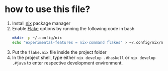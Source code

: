 # how to use this file?

1. Install [nix](https://nixos.org/download.html) package manager
1. Enable [Flake](https://nixos.wiki/wiki/Flakes) options by running the following code in bash
     ```bash
    mkdir -p ~/.config/nix
    echo "experimental-features = nix-command flakes" > ~/.config/nix/nix.conf
     ```
1. Put the `flake.nix` file inside the project folder
2. In the project shell, type either `nix develop .#haskell` or `nix develop .#java` to enter respective development environment.